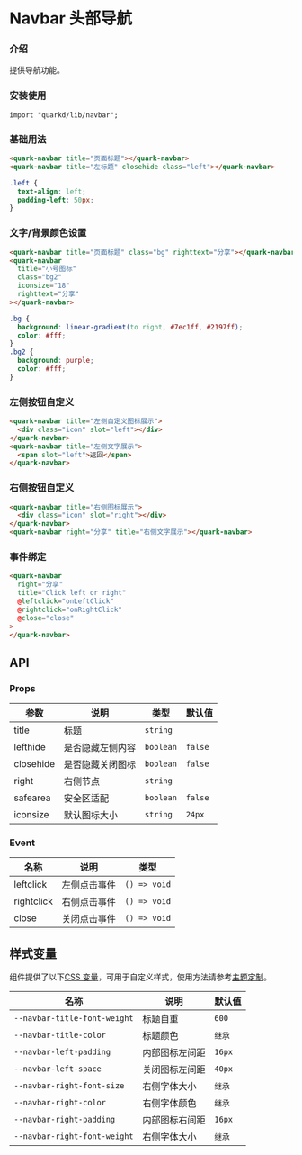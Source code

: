 # Navbar 头部导航

### 介绍

提供导航功能。

### 安装使用

```tsx
import "quarkd/lib/navbar";
```

### 基础用法

```html
<quark-navbar title="页面标题"></quark-navbar>
<quark-navbar title="左标题" closehide class="left"></quark-navbar>
```

```css
.left {
  text-align: left;
  padding-left: 50px;
}
```

### 文字/背景颜色设置

```html
<quark-navbar title="页面标题" class="bg" righttext="分享"></quark-navbar>
<quark-navbar
  title="小号图标"
  class="bg2"
  iconsize="18"
  righttext="分享"
></quark-navbar>
```

```css
.bg {
  background: linear-gradient(to right, #7ec1ff, #2197ff);
  color: #fff;
}
.bg2 {
  background: purple;
  color: #fff;
}
```

### 左侧按钮自定义

```html
<quark-navbar title="左侧自定义图标展示">
  <div class="icon" slot="left"></div>
</quark-navbar>
<quark-navbar title="左侧文字展示">
  <span slot="left">返回</span>
</quark-navbar>
```

### 右侧按钮自定义

```html
<quark-navbar title="右侧图标展示">
  <div class="icon" slot="right"></div>
</quark-navbar>
<quark-navbar right="分享" title="右侧文字展示"></quark-navbar>
```

### 事件绑定

```html
<quark-navbar
  right="分享"
  title="Click left or right"
  @leftclick="onLeftClick"
  @rightclick="onRightClick"
  @close="close"
>
</quark-navbar>
```

## API

### Props

| 参数      | 说明             | 类型      | 默认值  |
| --------- | ---------------- | --------- | ------- |
| title     | 标题             | `string`  |
| lefthide  | 是否隐藏左侧内容 | `boolean` | `false` |
| closehide | 是否隐藏关闭图标 | `boolean` | `false` |
| right     | 右侧节点         | `string`  |
| safearea  | 安全区适配       | `boolean` | `false` |
| iconsize  | 默认图标大小     | `string ` | `24px`  |

### Event

| 名称       | 说明         | 类型          |
| ---------- | ------------ | ------------- |
| leftclick  | 左侧点击事件 | `() => void` |
| rightclick | 右侧点击事件 | `() => void` |
| close      | 关闭点击事件 | `() => void` |

## 样式变量

组件提供了以下[CSS 变量](https://developer.mozilla.org/zh-CN/docs/Web/CSS/Using_CSS_custom_properties)，可用于自定义样式，使用方法请参考[主题定制](#/zh-CN/guide/theme)。

| 名称                         | 说明           | 默认值 |
| ---------------------------- | -------------- | ------ |
| `--navbar-title-font-weight` | 标题自重       | `600`  |
| `--navbar-title-color`       | 标题颜色       | `继承` |
| `--navbar-left-padding`      | 内部图标左间距 | `16px` |
| `--navbar-left-space`        | 关闭图标左间距 | `40px` |
| `--navbar-right-font-size`   | 右侧字体大小   | `继承` |
| `--navbar-right-color`       | 右侧字体颜色   | `继承` |
| `--navbar-right-padding`     | 内部图标右间距 | `16px` |
| `--navbar-right-font-weight` | 右侧字体大小   | `继承` |
